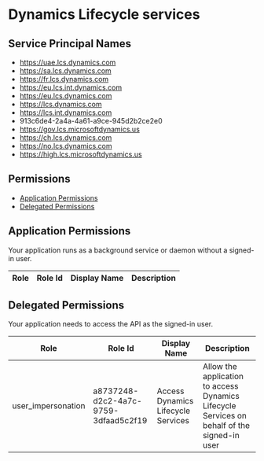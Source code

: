 # Dynamics Lifecycle services
## Service Principal Names
- https://uae.lcs.dynamics.com
- https://sa.lcs.dynamics.com
- https://fr.lcs.dynamics.com
- https://eu.lcs.int.dynamics.com
- https://eu.lcs.dynamics.com
- https://lcs.dynamics.com
- https://lcs.int.dynamics.com
- 913c6de4-2a4a-4a61-a9ce-945d2b2ce2e0
- https://gov.lcs.microsoftdynamics.us
- https://ch.lcs.dynamics.com
- https://no.lcs.dynamics.com
- https://high.lcs.microsoftdynamics.us

 ## Permissions
- [Application Permissions](#application-permissions)
- [Delegated Permissions](#delegated-permissions)

## Application Permissions
Your application runs as a background service or daemon without a signed-in user.

| Role | Role Id | Display Name | Description |
|---|---|---|---|

## Delegated Permissions
Your application needs to access the API as the signed-in user. 

| Role | Role Id | Display Name | Description |
|---|---|---|---|
| user_impersonation | a8737248-d2c2-4a7c-9759-3dfaad5c2f19 | Access Dynamics Lifecycle Services | Allow the application to access Dynamics Lifecycle Services on behalf of the signed-in user |

